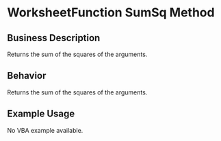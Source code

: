 # WorksheetFunction SumSq Method

## Business Description
Returns the sum of the squares of the arguments.

## Behavior
Returns the sum of the squares of the arguments.

## Example Usage
No VBA example available.